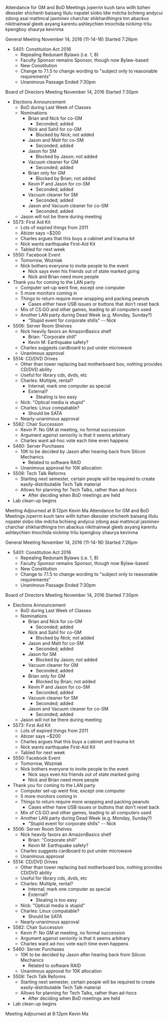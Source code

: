 Attendance for GM and BoD Meetings
jvperrin
kuoh
tanx
willh
bzhen
dkessler
shichenh
baisang
lilulu
nspatel
slobo
ldw
mdcha
bchieng
andycui
zdong
asai
mattmcal
jasminev
charchar
shikhardhingra
tnn
abackus
nikitnainwal
gleeb
axyang
karentu
ashleychien
tmochida
nickimp
trliu
kpengboy
shaurya
kevinma

General Meeting
November 14, 2016 (11-14-16)
Started 7:26pm
* 5401: Constitution Act 2016
    - Repealing Redunant Bylaws (i.e. 1, 8)
    - Faculty Sponsor remains Sponsor, though now Bylaw-based
    - New Constitution
    - Change to 7.1.5 to change wording to "subject only to reasonable requirements"
    - Unanimous Passage
Ended 7:30pm

Board of Directors Meeting
November 14, 2016
Started 7:30pm

* Elections Announcement
    - BoD during Last Week of Classes
    - Nominations
        - Brian and Nick for co-GM
            - Seconded; added
	    - Nick and Sahil for co-GM
            - Blocked by Nick; not added
        - Jason and Matt for co-SM
            - Seconded; added
        - Jason for SM
            - Blocked by Jason; not added
        - Vacuum cleaner for GM
            - Seconded; added
        - Brian only for GM
            - Blocked by Brian; not added
        - Kevin P and Jason for co-SM
            - Seconded; added
        - Vacuum cleaner for SM
            - Seconded; added
        - Jason and Vacuum cleaner for co-SM
            - Seconded; added
    - Jason will not be there during meeting
* 5573: First Aid Kit
    - Lots of expired things from 2011
    - Abizer says ~$200
    - Charles argues that this buys a cabinet and trauma kit
    - Nick wants earthquake First-Aid Kit
    - Tabled for next week
* 5550: Facebook Event
    - Tomorrow, Wozniak
    - Nick bothers everyone to invite people to the event
        - Nick says even his friends out of state marked going
        - Nick and Brian need more people
* Thank you for coming to the LAN party
    - Computer set-up went fine, except one computer
    - 5 more monitors coming in
    - Things to return require more wrapping and packing peanuts
        - Cases either have USB issues or buttons that don't reset back
    - Mix of CS:GO and other games, leading to all computers used
    - Another LAN party during Dead Week (e.g. Monday, Sunday?)
        - "Stupid event for corporate shills" -- Nick
* 5506: Server Room Shelves
    - Nick heavily favors an AmazonBasics shelf
        - Brian: "Corporate shill"
        - Kevin M: Earthquake safety?
    - Charles suggests cardboard to put under microwave
    - Unanimous approval
* 5514: CD/DVD Drives
    - Other than tower replacing bad motherboard box, nothing provides CD/DVD ability
    - Useful for library cds, dvds, etc
    - Charles: Multiple, rental?
        - Internal; mark one computer as special
        - External?
            - Stealing is too easy
    - Nick: "Optical media is stupid"
    - Charles: Linux compatable?
        - Should be SATA
    - Nearly-unanimous approval
* 5582: Chair Succession
    - Kevin P: No GM at meeting, no formal succession
    - Argument against seniority is that it seems arbitrary
    - Charles want ad-hoc vote each time even happens
* 5460: Server Purchases
    - 10K to be decided by Jason after hearing back from Silicon Mechanics
        - Related to software RAID
    - Unanimous approval for 10K allocation
* 5508: Tech Talk Reforms
    - Starting next semester, certain people will be required to create easily-distributable Tech Talk material
    - Allows for planning for Tech Talks, rather than ad-hocs
        - After deciding when BoD meetings are held
* Lab clean-up begins

Meeting Adjourned at 8:12pm
Kevin Ma
Attendance for GM and BoD Meetings
jvperrin
kuoh
tanx
willh
bzhen
dkessler
shichenh
baisang
lilulu
nspatel
slobo
ldw
mdcha
bchieng
andycui
zdong
asai
mattmcal
jasminev
charchar
shikhardhingra
tnn
abackus
nikitnainwal
gleeb
axyang
karentu
ashleychien
tmochida
nickimp
trliu
kpengboy
shaurya
kevinma

General Meeting
November 14, 2016 (11-14-16)
Started 7:26pm
* 5401: Constitution Act 2016
    - Repealing Redunant Bylaws (i.e. 1, 8)
    - Faculty Sponsor remains Sponsor, though now Bylaw-based
    - New Constitution
    - Change to 7.1.5 to change wording to "subject only to reasonable requirements"
    - Unanimous Passage
Ended 7:30pm

Board of Directors Meeting
November 14, 2016
Started 7:30pm

* Elections Announcement
    - BoD during Last Week of Classes
    - Nominations
        - Brian and Nick for co-GM
            - Seconded; added
	    - Nick and Sahil for co-GM
            - Blocked by Nick; not added
        - Jason and Matt for co-SM
            - Seconded; added
        - Jason for SM
            - Blocked by Jason; not added
        - Vacuum cleaner for GM
            - Seconded; added
        - Brian only for GM
            - Blocked by Brian; not added
        - Kevin P and Jason for co-SM
            - Seconded; added
        - Vacuum cleaner for SM
            - Seconded; added
        - Jason and Vacuum cleaner for co-SM
            - Seconded; added
    - Jason will not be there during meeting
* 5573: First Aid Kit
    - Lots of expired things from 2011
    - Abizer says ~$200
    - Charles argues that this buys a cabinet and trauma kit
    - Nick wants earthquake First-Aid Kit
    - Tabled for next week
* 5550: Facebook Event
    - Tomorrow, Wozniak
    - Nick bothers everyone to invite people to the event
        - Nick says even his friends out of state marked going
        - Nick and Brian need more people
* Thank you for coming to the LAN party
    - Computer set-up went fine, except one computer
    - 5 more monitors coming in
    - Things to return require more wrapping and packing peanuts
        - Cases either have USB issues or buttons that don't reset back
    - Mix of CS:GO and other games, leading to all computers used
    - Another LAN party during Dead Week (e.g. Monday, Sunday?)
        - "Stupid event for corporate shills" -- Nick
* 5506: Server Room Shelves
    - Nick heavily favors an AmazonBasics shelf
        - Brian: "Corporate shill"
        - Kevin M: Earthquake safety?
    - Charles suggests cardboard to put under microwave
    - Unanimous approval
* 5514: CD/DVD Drives
    - Other than tower replacing bad motherboard box, nothing provides CD/DVD ability
    - Useful for library cds, dvds, etc
    - Charles: Multiple, rental?
        - Internal; mark one computer as special
        - External?
            - Stealing is too easy
    - Nick: "Optical media is stupid"
    - Charles: Linux compatable?
        - Should be SATA
    - Nearly-unanimous approval
* 5582: Chair Succession
    - Kevin P: No GM at meeting, no formal succession
    - Argument against seniority is that it seems arbitrary
    - Charles want ad-hoc vote each time even happens
* 5460: Server Purchases
    - 10K to be decided by Jason after hearing back from Silicon Mechanics
        - Related to software RAID
    - Unanimous approval for 10K allocation
* 5508: Tech Talk Reforms
    - Starting next semester, certain people will be required to create easily-distributable Tech Talk material
    - Allows for planning for Tech Talks, rather than ad-hocs
        - After deciding when BoD meetings are held
* Lab clean-up begins

Meeting Adjourned at 8:12pm
Kevin Ma
